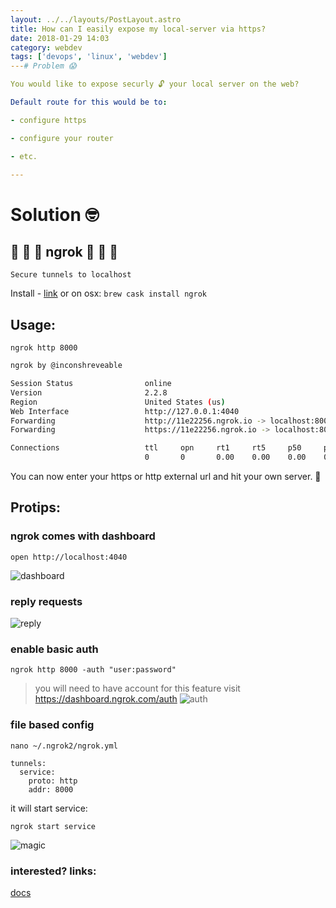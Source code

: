 ```yaml
---
layout: ../../layouts/PostLayout.astro
title: How can I easily expose my local-server via https?
date: 2018-01-29 14:03
category: webdev
tags: ['devops', 'linux', 'webdev']
---# Problem 😱

You would like to expose securly 🔓 your local server on the web?

Default route for this would be to:

- configure https

- configure your router

- etc.

---
```


# Solution 🤓

## 🎉 🎉 🎉 ngrok 🎉 🎉 🎉

```
Secure tunnels to localhost
```

Install - [link](https://ngrok.com/download)
or on osx:
```brew cask install ngrok```


## Usage:
```ngrok http 8000```

```bash
ngrok by @inconshreveable                                                                                                                                    (Ctrl+C to quit)

Session Status                online
Version                       2.2.8
Region                        United States (us)
Web Interface                 http://127.0.0.1:4040
Forwarding                    http://11e22256.ngrok.io -> localhost:8000
Forwarding                    https://11e22256.ngrok.io -> localhost:8000

Connections                   ttl     opn     rt1     rt5     p50     p90
                              0       0       0.00    0.00    0.00    0.00
```

You can now enter your https or http external url and hit your own server. 🎉


## Protips:

### ngrok comes with dashboard
```
open http://localhost:4040
```
![dashboard](https://i.imgur.com/FGUnPwK.png)


### reply requests
![reply](https://i.imgur.com/6WD5Ucf.png)

### enable basic auth
```ngrok http 8000 -auth "user:password"```
> you will need to have account for this feature visit https://dashboard.ngrok.com/auth
![auth](https://i.imgur.com/ozTJnIe.png)

### file based config
```nano ~/.ngrok2/ngrok.yml```
```
tunnels:
  service:
    proto: http
    addr: 8000
```

it will start service:

```ngrok start service```


![magic](https://media.giphy.com/media/12NUbkX6p4xOO4/giphy.gif)

### interested? links:

[docs](https://ngrok.com/docs)
